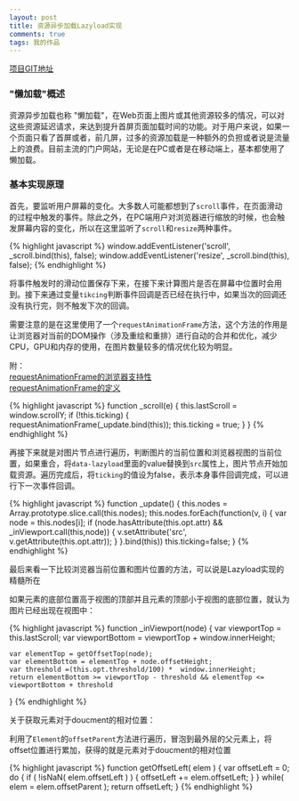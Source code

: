 ```yaml
---
layout: post
title: 资源异步加载Lazyload实现
comments: true
tags: 我的作品
---
```


[项目GIT地址](https://github.com/devWayne/Lazyload)   

### "懒加载"概述

 资源异步加载也称 "懒加载"，在Web页面上图片或其他资源较多的情况，可以对这些资源延迟请求，来达到提升首屏页面加载时间的功能。对于用户来说，如果一个页面只看了首屏或者，前几屏，过多的资源加载是一种额外的负担或者说是流量上的浪费。目前主流的门户网站，无论是在PC或者是在移动端上，基本都使用了懒加载。


### 基本实现原理

  首先，要监听用户屏幕的变化。大多数人可能都想到了`scroll`事件，在页面滑动的过程中触发的事件。除此之外，在PC端用户对浏览器进行缩放的时候，也会触发屏幕内容的变化，所以在这里监听了`scroll`和`resize`两种事件。

{% highlight javascript %}
window.addEventListener('scroll', _scroll.bind(this), false);
window.addEventListener('resize', _scroll.bind(this), false);
{% endhighlight %}



  将事件触发时的滑动位置保存下来，在接下来计算图片是否在屏幕中位置时会用到。接下来通过变量`tikcing`判断事件回调是否已经在执行中，如果当次的回调还没有执行完，则不触发下次的回调。   

  需要注意的是在这里使用了一个`requestAnimationFrame`方法，这个方法的作用是让浏览器对当前的DOM操作（涉及重绘和重排）进行自动的合并和优化，减少CPU，GPU和内存的使用，在图片数量较多的情况优化较为明显。   

附：   
[requestAnimationFrame的浏览器支持性](http://caniuse.com/#feat=requestanimationframe)   
[requestAnimationFrame的定义](https://developer.mozilla.org/en-US/docs/Web/API/window/requestAnimationFrame)    
  
{% highlight javascript %}
function _scroll(e) {
    this.lastScroll = window.scrollY;
    if (!this.ticking) {
        requestAnimationFrame(_update.bind(this));
        this.ticking = true;
    }
}
{% endhighlight %}

再接下来就是对图片节点进行遍历，判断图片的当前位置和浏览器视图的当前位置，如果重合，将`data-lazyload`里面的value替换到`src`属性上，图片节点开始加载资源。遍历完成后，将`ticking`的值设为false，表示本身事件回调完成，可以进行下一次事件回调。    

{% highlight javascript %}
function _update() {
    this.nodes = Array.prototype.slice.call(this.nodes);
    this.nodes.forEach(function(v, i) {
        var node = this.nodes[i];
        if (node.hasAttribute(this.opt.attr) && _inViewport.call(this,node)) {
            v.setAttribute('src', v.getAttribute(this.opt.attr));
        }
    }.bind(this))
     this.ticking=false;
}
{% endhighlight %}


最后来看一下比较浏览器当前位置和图片位置的方法，可以说是Lazyload实现的精髓所在   

如果元素的底部位置高于视图的顶部并且元素的顶部小于视图的底部位置，就认为图片已经出现在视图中：   

{% highlight javascript %}
function _inViewport(node) {
    var viewportTop = this.lastScroll;
    var viewportBottom = viewportTop + window.innerHeight;

    var elementTop = getOffsetTop(node);
    var elementBottom = elementTop + node.offsetHeight;
    var threshold =(this.opt.threshold/100) *  window.innerHeight;
    return elementBottom >= viewportTop - threshold && elementTop <= viewportBottom + threshold
}
{% endhighlight %}

关于获取元素对于doucment的相对位置：   

利用了`Element`的`offsetParent`方法进行遍历，冒泡到最外层的父元素上，将offset位置进行累加，获得的就是元素对于doucment的相对位置   
   
{% highlight javascript %}
function getOffsetLeft( elem )
{
    var offsetLeft = 0;
    do {
      if ( !isNaN( elem.offsetLeft ) )
      {
          offsetLeft += elem.offsetLeft;
      }
    } while( elem = elem.offsetParent );
    return offsetLeft;
}
{% endhighlight %}

